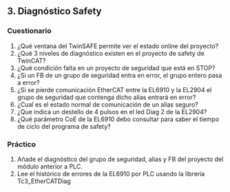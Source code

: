 ## 3. Diagnóstico Safety  ##
### Cuestionario ###
1. ¿Qué ventana del TwinSAFE permite ver el estado online del proyecto?
2. ¿Qué 3 niveles de diagnóstico existen en el proyecto de safety de TwinCAT?
3. ¿Qué condición falta en un proyecto de seguridad que está en STOP?
4. ¿Si un FB de un grupo de seguridad entra en error, el grupo entero pasa a error?
5. ¿Si se pierde comunicación EtherCAT entre la EL6910 y la EL2904 el grupo de seguridad que contenga dicho alias entrará en error?
6. ¿Cual es el estado normal de comunicación de un alias seguro?
7. ¿Que indica un destello de 4 pulsos en el led Diag 2 de la EL2904?
8. ¿Qué parámetro CoE de la EL6910 debo consultar para saber el tiempo de ciclo del programa de safety?

### Práctico ###
1. Añade el diagnóstico del grupo de seguridad, alias y FB del proyecto del módulo anterior a PLC.
2. Lee el histórico de errores de la EL6910 por PLC usando la librería Tc3_EtherCATDiag